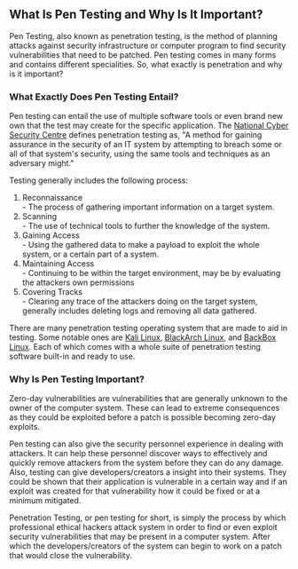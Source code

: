 ## What Is Pen Testing and Why Is It Important? 

Pen Testing, also known as penetration testing, is the method of planning attacks against security infrastructure or computer program to find security vulnerabilities that need to be patched. Pen testing comes in many forms and contains different specialities. So, what exactly is penetration and why is it important?

### What Exactly Does Pen Testing Entail? 

Pen testing can entail the use of multiple software tools or even brand new own that the test may create for the specific application. The [National Cyber Security Centre](https://www.ncsc.gov.uk/guidance/penetration-testing) defines penetration testing as, "A method for gaining assurance in the security of an IT system by attempting to breach some or all of that system's security, using the same tools and techniques as an adversary might."

Testing generally includes the following process:
  1. Reconnaissance  
    - The process of gathering important information on a target system.
  2. Scanning  
    - The use of technical tools to further the knowledge of the system.
  3. Gaining Access  
    - Using the gathered data to make a payload to exploit the whole system, or a certain part of a system.
  4. Maintaining Access  
    - Continuing to be within the target environment, may be by evaluating the attackers own permissions
  5. Covering Tracks  
    - Clearing any trace of the attackers doing on the target system, generally includes deleting logs and removing all data gathered.

There are many penetration testing operating system that are made to aid in testing. Some notable ones are [Kali Linux](https://www.kali.org), [BlackArch Linux](https://blackarch.org), and [BackBox Linux](https://www.backbox.org). Each of which comes with a whole suite of penetration testing software built-in and ready to use. 

### Why Is Pen Testing Important?

Zero-day vulnerabilities are vulnerabilities that are generally unknown to the owner of the computer system. These can lead to extreme consequences as they could be exploited before a patch is possible becoming zero-day exploits. 

Pen testing can also give the security personnel experience in dealing with attackers. It can help these personnel discover ways to effectively and quickly remove attackers from the system before they can do any damage. Also, testing can give developers/creators a insight into their systems. They could be shown that their application is vulnerable in a certain way and if an exploit was created for that vulnerability how it could be fixed or at a minimum mitigated. 

Penetration Testing, or pen testing for short, is simply the process by which professional ethical hackers attack system in order to find or even exploit security vulnerabilities that may be present in a computer system. After which the developers/creators of the system can begin to work on a patch that would close the vulnerability. 
